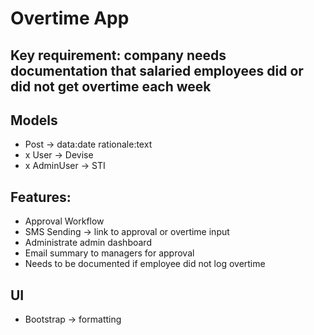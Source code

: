 # Overtime App

## Key requirement: company needs documentation that salaried employees did or did not get overtime each week

## Models

- Post -> data:date rationale:text
- x User -> Devise
- x AdminUser -> STI

## Features:

- Approval Workflow
- SMS Sending -> link to approval or overtime input
- Administrate admin dashboard
- Email summary to managers for approval
- Needs to be documented if employee did not log overtime

## UI

- Bootstrap -> formatting
